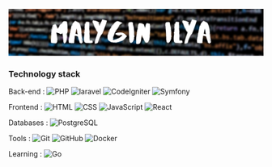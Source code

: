 ![header](https://github.com/ilya1231231/ilya1231231/blob/main/assets/Malygin%20Ilya.png)

### Technology stack

Back-end :
![PHP](https://img.shields.io/badge/-php-4000FF?style=for-the-badge&logo=php)
![laravel](https://img.shields.io/badge/-laravel-4000FF?style=for-the-badge&logo=laravel)
![CodeIgniter](https://img.shields.io/badge/-CodeIgniter-151515?style=for-the-badge&logo=CodeIgniter)
![Symfony](https://img.shields.io/badge/-Symfony-151515?style=for-the-badge&logo=Symfony)

Frontend :
![HTML](https://img.shields.io/badge/-HTML5-FA5858?style=for-the-badge&logo=HTML5)
![CSS](https://img.shields.io/badge/-CSS3-4000FF?style=for-the-badge&logo=CSS3)
![JavaScript](https://img.shields.io/badge/-JavaScript-151515?style=for-the-badge&logo=JavaScript)
![React](https://img.shields.io/badge/-React-151515?style=for-the-badge&logo=React)

Databases :
![PostgreSQL](https://img.shields.io/badge/-SQL-A4A4A4?style=for-the-badge&logo=PostgreSQL)

Tools :
![Git](https://img.shields.io/badge/-Git-090909?style=for-the-badge&logo=Git)
![GitHub](https://img.shields.io/badge/-GitHub-090909?style=for-the-badge&logo=GitHub)
![Docker](https://img.shields.io/badge/-Docker-A4A4A4?style=for-the-badge&logo=Docker)

Learning :
![Go](https://img.shields.io/badge/-Go-151515?style=for-the-badge&logo=Go)
